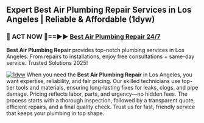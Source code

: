 ## Expert Best Air Plumbing Repair Services in Los Angeles | Reliable & Affordable (1dyw)  

<h3>🚿 ACT NOW 🌟==►► <a href="https://tinyurl.com/2ne6vx2x" rel="nofollow">Best Air Plumbing Repair 24/7</a></h3>

**Best Air Plumbing Repair** provides top-notch plumbing services in Los Angeles. From repairs to installations, enjoy free consultations + same-day service. Trusted Solutions 2025!

[![1dyw](https://i.imgur.com/4PFF4AK.jpeg)](https://tinyurl.com/2ne6vx2x)
When you need the **Best Air Plumbing Repair** in Los Angeles, you want expertise, reliability, and fair pricing. Our skilled technicians use top-tier tools and materials, ensuring long-lasting fixes for leaks, clogs, and pipe damage. Pricing reflects labor, parts, and urgency—no hidden fees. The process starts with a thorough inspection, followed by a transparent quote, efficient repairs, and a final quality check. Trust us for fast, friendly service that keeps your plumbing in top shape.